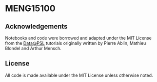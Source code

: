 # MENG15100

## Acknowledgements

Notebooks and code were borrowed and adapted under the MIT License from the [Data@PSL](https://github.com/data-psl) tutorials originally written by Pierre Ablin, Mathieu Blondel and Arthur Mensch.

## License

All code is made available under the MIT License unless otherwise noted.

